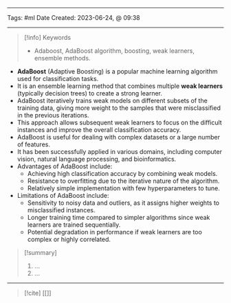 ------------------------- 
Tags: #ml 
Date Created:  2023-06-24, @ 09:38

---
>[!info] Keywords
>* Adaboost, AdaBoost algorithm, boosting, weak learners, ensemble methods.

- **AdaBoost** (Adaptive Boosting) is a popular machine learning algorithm used for classification tasks.
- It is an ensemble learning method that combines multiple **weak learners** (typically decision trees) to create a strong learner.
- AdaBoost iteratively trains weak models on different subsets of the training data, giving more weight to the samples that were misclassified in the previous iterations.
- This approach allows subsequent weak learners to focus on the difficult instances and improve the overall classification accuracy.
- AdaBoost is useful for dealing with complex datasets or a large number of features.
- It has been successfully applied in various domains, including computer vision, natural language processing, and bioinformatics.
- Advantages of AdaBoost include:
    - Achieving high classification accuracy by combining weak models.
    - Resistance to overfitting due to the iterative nature of the algorithm.
    - Relatively simple implementation with few hyperparameters to tune.
- Limitations of AdaBoost include:
    - Sensitivity to noisy data and outliers, as it assigns higher weights to misclassified instances.
    - Longer training time compared to simpler algorithms since weak learners are trained sequentially.
    - Potential degradation in performance if weak learners are too complex or highly correlated.



>[!summary] 
>1. ...
>2. ...

----
>[!cite]
> [[]]
> []()
